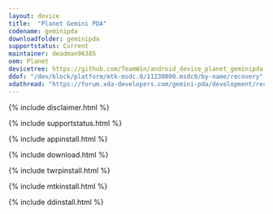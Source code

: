 ```yaml
---
layout: device
title:  "Planet Gemini PDA"
codename: geminipda
downloadfolder: geminipda
supportstatus: Current
maintainer: deadman96385
oem: Planet
devicetree: https://github.com/TeamWin/android_device_planet_geminipda
ddof: "/dev/block/platform/mtk-msdc.0/11230000.msdc0/by-name/recovery"
xdathread: "https://forum.xda-developers.com/gemini-pda/development/recovery-twrp-3-2-1-0-t3763855"
---
```


{% include disclaimer.html %}

{% include supportstatus.html %}

{% include appinstall.html %}

{% include download.html %}

{% include twrpinstall.html %}

{% include mtkinstall.html %}

{% include ddinstall.html %}